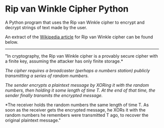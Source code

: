 # Rip van Winkle Cipher Python
A Python program that uses the Rip van Winkle cipher to encrypt and decrypt strings of text made by the user. 

An extract of the [Wikipedia article](https://en.wikipedia.org/wiki/Rip_van_Winkle_cipher) for Rip van Winkle cipher can be found below.
_________________________________

"In cryptography, the Rip van Winkle cipher is a provably secure cipher with a finite key, assuming the attacker has only finite storage.*

*The cipher requires a broadcaster (perhaps a numbers station) publicly transmitting a series of random numbers.*

*The sender encrypts a plaintext message by XORing it with the random numbers, then holding it some length of time T. At the end of that time, the sender finally transmits the encrypted message.*

*The receiver holds the random numbers the same length of time T. As soon as the receiver gets the encrypted message, he XORs it with the random numbers he remembers were transmitted T ago, to recover the original plaintext message."

